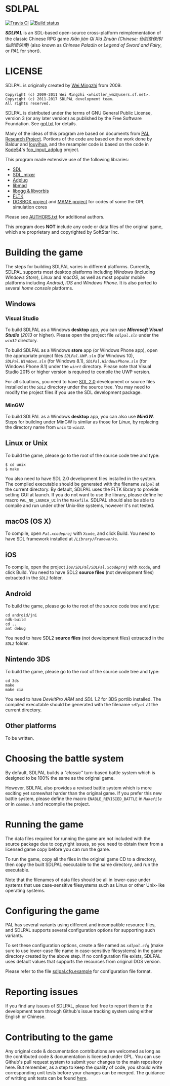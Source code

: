 SDLPAL
======
[![Travis CI](https://travis-ci.org/sdlpal/sdlpal.svg?branch=master)](https://travis-ci.org/sdlpal/sdlpal)
[![Build status](https://ci.appveyor.com/api/projects/status/wc8r3qlqmh5q6j1c?svg=true)](https://ci.appveyor.com/project/palxex/sdlpal-itfml)

***SDLPAL*** is an SDL-based open-source cross-platform reimplementation of the classic Chinese RPG game *Xiān jiàn Qí Xiá Zhuàn (Chinese: 仙剑奇侠传/仙劍奇俠傳)* (also known as *Chinese Paladin* or *Legend of Sword and Fairy*, or *PAL* for short).


LICENSE
=======

SDLPAL is originally created by [Wei Mingzhi](https://github.com/CecilHarvey) from 2009.
```
Copyright (c) 2009-2011 Wei Mingzhi <whistler_wmz@users.sf.net>.
Copyright (c) 2011-2017 SDLPAL development team.
All rights reserved.
```
SDLPAL is distributed under the terms of GNU General Public License, version 3 (or any later version) as published by the Free Software Foundation. See [gpl.txt](https://raw.githubusercontent.com/sdlpal/sdlpal/master/gpl.txt) for details.

Many of the ideas of this program are based on documents from [PAL Research Project](https://github.com/palxex/palresearch). Portions of the code are based on the work done by Baldur and [louyihua](https://github.com/louyihua), and the resampler code is based on the code in [Kode54](https://github.com/kode54)'s [foo_input_adplug](https://github.com/kode54/foo_input_adplug) project.

This program made extensive use of the following libraries:
* [SDL](http://www.libsdl.org/)
* [SDL_mixer](http://www.libsdl.org/projects/SDL_mixer/)
* [Adplug](http://adplug.sourceforge.net/)
* [libmad](http://www.underbit.com/products/mad/)
* [libogg & libvorbis](http://www.vorbis.com/)
* [FLTK](http://www.fltk.org)
* [DOSBOX project](http://www.dosbox.com) and [MAME project](http://mamedev.org/) for codes of some the OPL simulation cores

Please see [AUTHORS.txt](https://raw.githubusercontent.com/sdlpal/sdlpal/master/AUTHORS.txt) for additional authors.

This program does **NOT** include any code or data files of the original game, which are proprietary and copyrighted by SoftStar Inc.


Building the game
=================

The steps for building SDLPAL varies in different platforms. Currently, SDLPAL supports most desktop platforms including *Windows* (including *Windows Store*), *Linux* and *macOS*, as well as most popular mobile platforms including *Android*, *iOS* and *Windows Phone*. It is also ported to several *home console* platforms.

Windows
-------

### Visual Studio

To build SDLPAL as a Windows **desktop** app, you can use ***Microsoft Visual Studio*** (*2013* or higher). Please open the project file *`sdlpal.sln`* under the *`win32`* directory.

To build SDLPAL as a Windows **store** app (or Windows Phone app), open the appropriate project files *`SDLPal.UWP.sln`* (for Windows 10), *`SDLPal.Windows.sln`* (for Windows 8.1), *`SDLPal.WindowsPhone.sln`* (for Windows Phone 8.1) under the *`winrt`* directory. Please note that Visual Studio 2015 or higher version is required to compile the UWP version.

For all situations, you need to have [SDL 2.0](https://www.libsdl.org/download-2.0.php) development or source files installed at the *`SDL2`* directory under the source tree. You may need to modify the project files if you use the SDL development package.

### MinGW

To build SDLPAL as a Windows **desktop** app, you can also use ***MinGW***. Steps for building under MinGW is similar as those for *Linux*, by replacing the directory name from *`unix`* to *`win32`*.


Linux or Unix
-------------

To build the game, please go to the root of the source code tree and type:
```
$ cd unix
$ make
```
You also need to have SDL 2.0 development files installed in the system. The compiled executable should be generated with the filename *`sdlpal`* at the current directory. By default, SDLPAL uses the FLTK library to provide setting GUI at launch. If you do not want to use the library, please define he macro `PAL_NO_LAUNCH_UI` in the `Makefile`. SDLPAL should also be able to compile and run under other Unix-like systems, however it's not tested.


macOS (OS X)
------------

To compile, open *`Pal.xcodeproj`* with `Xcode`, and click Build. You need to have SDL framework installed at *`/Library/Frameworks`*.

iOS
---

To compile, open the project *`ios/SDLPal/SDLPal.xcodeproj`* with `Xcode`, and click Build. You need to have SDL2 **source files** (not development files) extracted in the *`SDL2`* folder.

Android
-------

To build the game, please go to the root of the source code tree and type:
```
cd android/jni
ndk-build
cd ..
ant debug
```
You need to have SDL2 **source files** (not development files) extracted in the *`SDL2`* folder.

Nintendo 3DS
------------

To build the game, please go to the root of the source code tree and type:
```
cd 3ds
make
make cia
```
You need to have *DevkitPro ARM* and *SDL 1.2* for 3DS portlib installed. The compiled executable should be generated with the filename *`sdlpal`* at the current directory.

Other platforms
---------------

To be written.


Choosing the battle system
==========================

By default, SDLPAL builds a *"classic"* turn-based battle system which is designed to be 100% the same as the original game.

However, SDLPAL also provides a revised battle system which is more exciting yet somewhat harder than the original game. If you prefer this new battle system, please define the macro `ENABLE_REVISIED_BATTLE` in *`Makefile`* or in *`common.h`* and recompile the project.


Running the game
================

The data files required for running the game are not included with the source package due to copyright issues, so you need to obtain them from a licensed game copy before you can run the game.

To run the game, copy all the files in the original game CD to a directory, then copy the built SDLPAL executable to the same directory, and run the executable.

Note that the filenames of data files should be all in lower-case under systems that use case-sensitive filesystems such as Linux or other Unix-like operating systems.


Configuring the game
====================

PAL has several variants using different and incompatible resource files, and SDLPAL supports several configuration options for supporting such variants.

To set these configuration options, create a file named as *`sdlpal.cfg`* (make sure to use lower-case file name in case-sensitive filesystems) in the game directory created by the above step. If no configuration file exists, SDLPAL uses default values that supports the resources from original DOS version.

Please refer to the file [sdlpal.cfg.example](https://raw.githubusercontent.com/sdlpal/sdlpal/master/sdlpal.cfg.example) for configuration file format.


Reporting issues
================

If you find any issues of SDLPAL, please feel free to report them to the development team through Github's issue tracking system using either English or Chinese.


Contributing to the game
========================

Any original code & documentation contributions are welcomed as long as the contributed code & documentation is licensed under GPL. You can use Github's pull request system to submit your changes to the main repository here. But remember, as a step to keep the quality of code, you should write corresponding unit tests before your changes can be merged. The guidance of writting unit tests can be found [here](https://github.com/sdlpal/sdlpal/tree/master/tests).
